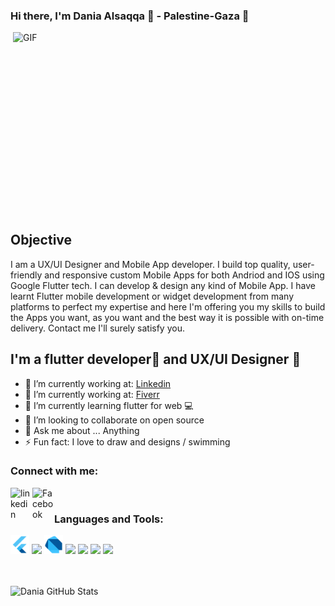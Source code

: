 ### Hi there, I'm Dania Alsaqqa 👋 - Palestine-Gaza 📍

 <img align="right" alt="GIF" src="https://github.com/arsentieva/arsentieva/blob/main/code.gif?raw=true" width="500" height="320" />

## Objective
 I am a UX/UI Designer and Mobile App developer. I build top quality, user-friendly and responsive custom Mobile Apps for both Andriod and IOS using Google Flutter tech. I can develop & design any kind of Mobile App. I have learnt Flutter mobile development or widget development from many platforms to perfect my expertise and here I'm offering you my skills to build the Apps you want, as you want and the best way it is possible with on-time delivery. Contact me I'll surely satisfy you.

## I'm a flutter developer📱 and UX/UI Designer 🎨 

- 🔭 I’m currently working at: <a href="https://www.linkedin.com/in/dania-alsaqqa-38a62418b/" rel="nofollow">Linkedin</a><br>
- 🔭 I’m currently working at: <a href="https://www.fiverr.com/daniaalsaqqa21" rel="nofollow">Fiverr</a><br>
- 🌱 I’m currently learning flutter for web 💻
- 👯 I’m looking to collaborate on open source
- 💬 Ask me about ... Anything 
- ⚡ Fun fact: I love to draw and designs / swimming



### Connect with me:
<a href="https://www.linkedin.com/in/dania-alsaqqa-38a62418b/">
  <img align="left" alt="linkedin" width="35px" src="https://user-images.githubusercontent.com/49654167/115943483-e3ef9880-a4b8-11eb-8506-2bf52de17a9f.png" />
</a>
<a href="https://www.facebook.com/daniasaqqa1">
  <img align="left" alt="Facebook" width="35px" src="https://user-images.githubusercontent.com/49654167/115943612-96276000-a4b9-11eb-9ea7-90bd1131e236.png" />
</a>


<br />

### Languages and Tools:

<code><img height="30" src="https://raw.githubusercontent.com/github/explore/80688e429a7d4ef2fca1e82350fe8e3517d3494d/topics/flutter/flutter.png"></code>
<code><img height="30" src="https://user-images.githubusercontent.com/49654167/115941330-a33e5200-a4ad-11eb-9994-a1d5e4a42101.png"></code>
<code><img height="30" src="https://raw.githubusercontent.com/github/explore/80688e429a7d4ef2fca1e82350fe8e3517d3494d/topics/dart/dart.png"></code>
<code><img height="45" src="https://user-images.githubusercontent.com/49654167/115941965-6889e900-a4b0-11eb-914e-1b93e71d5610.png"></code>
<code><img height="30" src="https://user-images.githubusercontent.com/49654167/115942026-ba327380-a4b0-11eb-9950-28d72c08ad31.png"></code>
<code><img height="30" src="https://user-images.githubusercontent.com/49654167/115942072-02519600-a4b1-11eb-9d65-a9c8cccf6d60.png"></code>
<code><img height="30" src="https://user-images.githubusercontent.com/49654167/115942085-14333900-a4b1-11eb-9954-1102488aacf3.png"></code>    

<br />
<br />



  <img align="left" alt="Dania GitHub Stats" src="https://github-readme-stats.vercel.app/api?username=daniasaqqa&show_icons=true&theme=jolly" />
